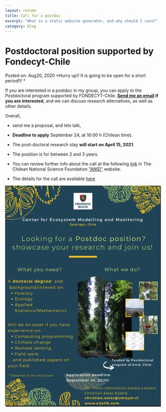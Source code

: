 ```yaml
---
layout: resume
title: Call for a postdoc
excerpt: "What is a static website generator, and why should I care?"
category: blog
---
```


# Postdoctoral position supported by Fondecyt-Chile
Posted on: Aug20, 2020
*Hurry up!! It is going to be open for a short period!!! *

If you are interested in a postdoc in my group, you can apply to the Postdoctoral program supported by FONDECYT-Chile. **[Send me an email](mailto:cseljatib@gmail.com) if you are interested**, and we can discuss research alternatives, as well as other details.

Overall, 
* send me a proposal, and lets talk, 
* **Deadline to apply** September 24, at 16:00 h (Chilean time).
* The post-doctoral research stay **will start on April 15, 2021**.
* The position is for between 2 and 3 years.

* You can review further info about the call at the following [link](https://www.anid.cl/concursos/concurso/?id=454) in The Chilean National Science Foundation ["ANID"](https://www.anid.cl) website. 
* The details for the call are available [here](https://s3.amazonaws.com/documentos.anid.cl/fondecyt/2021/postdoctorado/BasesConcursoPostdoctorado2021.pdf)


![](./images/flyerPostDocFondecyt.png)
